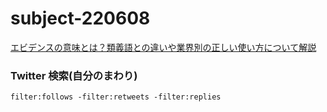 # subject-220608

[エビデンスの意味とは？類義語との違いや業界別の正しい使い方について解説](https://mynavi-agent.jp/dainishinsotsu/canvas/2021/05/post-484.html)

### Twitter 検索(自分のまわり)
```
filter:follows -filter:retweets -filter:replies
```
